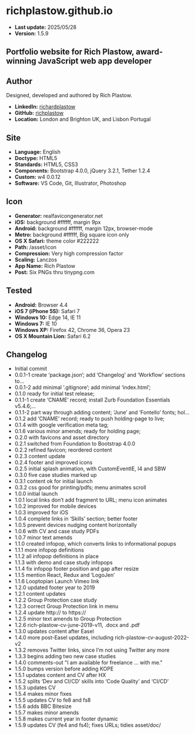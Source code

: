 richplastow.github.io
=====================

+ __Last update:__  2025/05/28
+ __Version:__      1.5.9

Portfolio website for Rich Plastow, award-winning JavaScript web app developer
------------------------------------------------------------------------------


Author
------
Designed, developed and authored by Rich Plastow.

+ __LinkedIn:__     [richardplastow](https://www.linkedin.com/in/richardplastow/)
+ __GitHub:__       [richplastow](https://github.com/richplastow)
+ __Location:__     London and Brighton UK, and Lisbon Portugal


Site
----
+ __Language:__     English
+ __Doctype:__      HTML5
+ __Standards:__    HTML5, CSS3
+ __Components:__   Bootstrap 4.0.0, jQuery 3.2.1, Tether 1.2.4
+ __Custom:__       w4 0.0.12
+ __Software:__     VS Code, Git, Illustrator, Photoshop


Icon
----
+ __Generator:__    realfavicongenerator.net
+ __iOS:__          background #ffffff, margin 9px
+ __Android:__      background #ffffff, margin 12px, browser-mode
+ __Metro:__        background #ffffff, Big square icon only
+ __OS X Safari:__  theme color #222222
+ __Path:__         /asset/icon
+ __Compression:__  Very high compression factor
+ __Scaling:__      Lanczos
+ __App Name:__     Rich Plastow
+ __Post:__         Six PNGs thru tinypng.com


Tested
------
+ __Android:__             Browser 4.4
+ __iOS 7 (iPhone 5S):__   Safari 7
+ __Windows 10:__          Edge 14, IE 11
+ __Windows 7:__           IE 10
+ __Windows XP:__          Firefox 42, Chrome 36, Opera 23
+ __OS X Mountain Lion:__  Safari 6.2


Changelog
---------
+ Initial commit
+ 0.0.1-1     create ‘package.json’; add ‘Changelog’ and ‘Workflow’ sections to…
+ 0.0.1-2     add minimal ‘.gitignore’; add minimal ‘index.html’;
+ 0.1.0       ready for initial test release;
+ 0.1.1-1     create ‘CNAME’ record; install Zurb Foundation Essentials v5.4.6;…
+ 0.1.1-2     part way through adding content; ‘June’ and ‘Fontello’ fonts; hol…
+ 0.1.2       add ‘CNAME’ record; ready to push holding-page to live;
+ 0.1.4       with google verification meta tag;
+ 0.1.6       various minor amends; ready for holding page;
+ 0.2.0       with favicons and asset directory
+ 0.2.1       switched from Foundation to Bootstrap 4.0.0
+ 0.2.2       refined favicon; reordered content
+ 0.2.3       content update
+ 0.2.4       footer and improved icons
+ 0.2.5       initial splash animation, with CustomEventIE, I4 and SBW
+ 0.3.0       five case studies marked up
+ 0.3.1       content ok for initial launch
+ 0.3.2       css good for printing/pdfs; menu animates scroll
+ 1.0.0       initial launch
+ 1.0.1       local links don’t add fragment to URL; menu icon animates
+ 1.0.2       improved for mobile devices
+ 1.0.3       improved for iOS
+ 1.0.4       complete links in ‘Skills’ section; better footer
+ 1.0.5       prevent devices nudging content horizontally
+ 1.0.6       with CV and case study PDFs
+ 1.0.7       minor text amends
+ 1.1.0       created infopop, which converts links to informational popups
+ 1.1.1       more infopop definitions
+ 1.1.2       all infopop definitions in place
+ 1.1.3       with demo and case study infopops
+ 1.1.4       fix infopop footer position and gap after resize
+ 1.1.5       mention React, Redux and ‘LogoJen’
+ 1.1.6       Looptopian Launch Vimeo link
+ 1.2.0       updated footer year to 2019
+ 1.2.1       content updates
+ 1.2.2       Group Protection case study
+ 1.2.3       correct Group Protection link in menu
+ 1.2.4       update http:// to https://
+ 1.2.5       minor text amends to Group Protection
+ 1.2.6       rich-plastow-cv-june-2019-v11, .docx and .pdf
+ 1.3.0       updates content after Easel
+ 1.4.0       more post-Easel updates, including rich-plastow-cv-august-2022-v2
+ 1.3.2       removes Twitter links, since I’m not using Twitter any more
+ 1.3.3       begins adding two new case studies
+ 1.4.0       comments-out "I am available for freelance ... with me."
+ 1.5.0       bumps version before adding KOPE
+ 1.5.1       updates content and CV after HX
+ 1.5.2       splits ‘Dev and CI/CD’ skills into ‘Code Quality’ and ‘CI/CD’
+ 1.5.3       updates CV
+ 1.5.4       makes minor fixes
+ 1.5.5       updates CV to fe8 and fs8
+ 1.5.6       adds BBC Bitesize
+ 1.5.7       makes minor amends
+ 1.5.8       makes current year in footer dynamic
+ 1.5.9       updates CV (fe4 and fs4); fixes URLs; tidies asset/doc/
